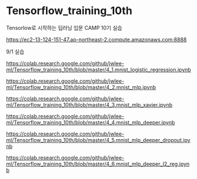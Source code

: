 # Tensorflow_training_10th
Tensorlow로 시작하는 딥러닝 입문 CAMP 10기 실습

https://ec2-13-124-151-47.ap-northeast-2.compute.amazonaws.com:8888


9/1 실습

https://colab.research.google.com/github/jwlee-ml/Tensorflow_training_10th/blob/master/4_1.mnist_logistic_regression.ipynb

https://colab.research.google.com/github/jwlee-ml/Tensorflow_training_10th/blob/master/4_2.mnist_mlp.ipynb

https://colab.research.google.com/github/jwlee-ml/Tensorflow_training_10th/blob/master/4_3.mnist_mlp_xavier.ipynb

https://colab.research.google.com/github/jwlee-ml/Tensorflow_training_10th/blob/master/4_4.mnist_mlp_deeper.ipynb

https://colab.research.google.com/github/jwlee-ml/Tensorflow_training_10th/blob/master/4_5.mnist_mlp_deeper_dropout.ipynb

https://colab.research.google.com/github/jwlee-ml/Tensorflow_training_10th/blob/master/4_6.mnist_mlp_deeper_l2_reg.ipynb
